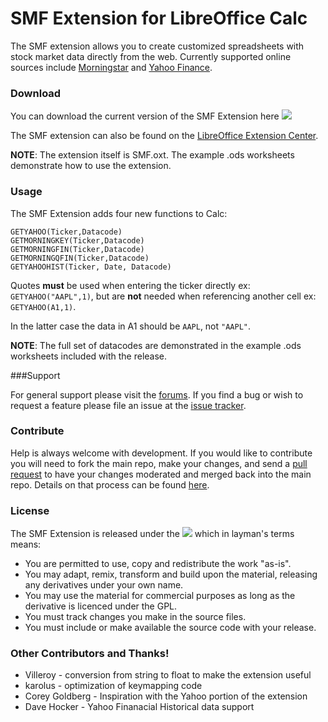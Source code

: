 SMF Extension for LibreOffice Calc
===
The SMF extension allows you to create customized spreadsheets with stock market data directly from the web. Currently supported online sources include [Morningstar](http://morningstar.com) and [Yahoo Finance](http://finance.yahoo.com).

### Download   
You can download the current version of the SMF Extension here [![][shield:release-latest]][GIT:release]

The SMF extension can also be found on the [LibreOffice Extension Center](http://extensions.libreoffice.org/extension-center/smf-extension).

**NOTE**: The extension itself is SMF.oxt.  The example .ods worksheets demonstrate how to use the extension.

### Usage

The SMF Extension adds four new functions to Calc:  
```
GETYAHOO(Ticker,Datacode) 
GETMORNINGKEY(Ticker,Datacode) 
GETMORNINGFIN(Ticker,Datacode)
GETMORNINGQFIN(Ticker,Datacode)
GETYAHOOHIST(Ticker, Date, Datacode)
```  

Quotes **must** be used when entering the ticker directly ex: ```GETYAHOO("AAPL",1)```, but are **not** needed when referencing another cell ex: ```GETYAHOO(A1,1)```.

In the latter case the data in A1 should be ```AAPL```, not ```"AAPL"```.

**NOTE**: The full set of datacodes are demonstrated in the example .ods worksheets included with the release.

###Support

For general support please visit the [forums](http://forum.openoffice.org/en/forum/index.php). If you find a bug or wish to request a feature please file an issue at the [issue tracker](http://github.com/madsailor/SMF-Extension/issues).

### Contribute

Help is always welcome with development.  If you would like to contribute you will need to fork the main repo, make your changes, and send a [pull request](http://github.com/madsailor/SMF-Extension/pulls) to have your changes moderated and merged back into the main repo. Details on that process can be found [here](https://help.github.com/articles/set-up-git/).  


### License

The SMF Extension is released under the [![][shield:LGPL3]][License:3.0] which in layman's terms means:  

* You are permitted to use, copy and redistribute the work "as-is".
* You may adapt, remix, transform and build upon the material, releasing any derivatives under your own name.
* You may use the material for commercial purposes as long as the derivative is licenced under the GPL.
* You must track changes you make in the source files.
* You must include or make available the source code with your release.

### Other Contributors and Thanks!
* Villeroy - conversion from string to float to make the extension useful
* karolus - optimization of keymapping code
* Corey Goldberg - Inspiration with the Yahoo portion of the extension
* Dave Hocker - Yahoo Finanacial Historical data support

[GIT:release]: http://github.com/madsailor/SMF-Extension/releases/latest
[License:3.0]: http://www.gnu.org/licenses/lgpl.html
[shield:release-latest]: http://img.shields.io/github/release/madsailor/SMF-Extension.svg
[shield:LGPL3]: http://img.shields.io/badge/license-LGPL%20v.3-blue.svg
